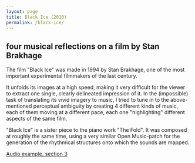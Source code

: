 ```yaml
---
layout: page
title: Black Ice (2010)
permalink: /black-ice/
---
```


four musical reflections on a film by Stan Brakhage
---

The film "Black Ice" was made in 1994 by Stan Brakhage, one of the most important experimental filmmakers of the last century. 

It unfolds its images at a high speed, making it very difficult for the viewer to extract one single, clearly delineated impression of it. In the (impossible) task of translating its vivid imagery to music, I tried to tune in to the above-mentioned perceptual ambiguity by creating 4 different kinds of music, each of them moving at a different pace, each one "highlighting" different aspects of the same film. 

"Black Ice" is a sister piece to the piano work "The Fold". It was composed at roughly the same time, using a very similar Open Music-patch for the generation of the rhythmical structures onto which the sounds are mapped.

[Audio example, section 3](https://www.dropbox.com/s/2z7p3m6qa214cs4/black_ice_3.wav?dl=0)
